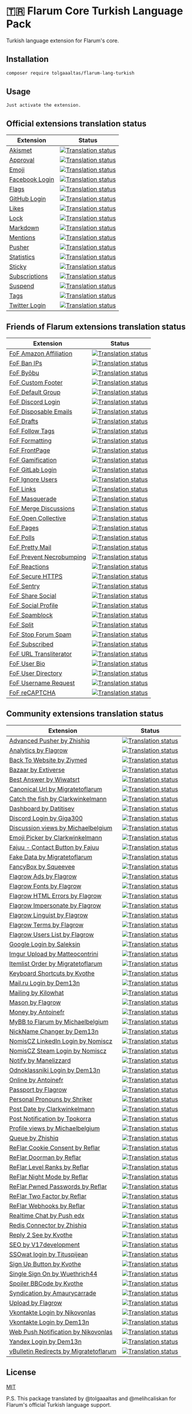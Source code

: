 # 🇹🇷 Flarum Core Turkish Language Pack
Turkish language extension for Flarum's core.

## Installation

```bash
composer require tolgaaaltas/flarum-lang-turkish
```

## Usage

```
Just activate the extension.
```


## Official extensions translation status

<!-- flarum-extensions-list-start -->

| Extension | Status |
| --- | --- |
| [Akismet](https://github.com/flarum/akismet) | [![Translation status](https://weblate.rob006.net/widgets/flarum/tr/flarum-akismet/svg-badge.svg)](https://weblate.rob006.net/projects/flarum/flarum-akismet/tr/) |
| [Approval](https://github.com/flarum/approval) | [![Translation status](https://weblate.rob006.net/widgets/flarum/tr/flarum-approval/svg-badge.svg)](https://weblate.rob006.net/projects/flarum/flarum-approval/tr/) |
| [Emoji](https://github.com/flarum/emoji) | [![Translation status](https://weblate.rob006.net/widgets/flarum/tr/flarum-emoji/svg-badge.svg)](https://weblate.rob006.net/projects/flarum/flarum-emoji/tr/) |
| [Facebook Login](https://github.com/flarum/auth-facebook) | [![Translation status](https://weblate.rob006.net/widgets/flarum/tr/flarum-auth-facebook/svg-badge.svg)](https://weblate.rob006.net/projects/flarum/flarum-auth-facebook/tr/) |
| [Flags](https://github.com/flarum/flags) | [![Translation status](https://weblate.rob006.net/widgets/flarum/tr/flarum-flags/svg-badge.svg)](https://weblate.rob006.net/projects/flarum/flarum-flags/tr/) |
| [GitHub Login](https://github.com/flarum/auth-github) | [![Translation status](https://weblate.rob006.net/widgets/flarum/tr/flarum-auth-github/svg-badge.svg)](https://weblate.rob006.net/projects/flarum/flarum-auth-github/tr/) |
| [Likes](https://github.com/flarum/likes) | [![Translation status](https://weblate.rob006.net/widgets/flarum/tr/flarum-likes/svg-badge.svg)](https://weblate.rob006.net/projects/flarum/flarum-likes/tr/) |
| [Lock](https://github.com/flarum/lock) | [![Translation status](https://weblate.rob006.net/widgets/flarum/tr/flarum-lock/svg-badge.svg)](https://weblate.rob006.net/projects/flarum/flarum-lock/tr/) |
| [Markdown](https://github.com/flarum/markdown) | [![Translation status](https://weblate.rob006.net/widgets/flarum/tr/flarum-markdown/svg-badge.svg)](https://weblate.rob006.net/projects/flarum/flarum-markdown/tr/) |
| [Mentions](https://github.com/flarum/mentions) | [![Translation status](https://weblate.rob006.net/widgets/flarum/tr/flarum-mentions/svg-badge.svg)](https://weblate.rob006.net/projects/flarum/flarum-mentions/tr/) |
| [Pusher](https://github.com/flarum/pusher) | [![Translation status](https://weblate.rob006.net/widgets/flarum/tr/flarum-pusher/svg-badge.svg)](https://weblate.rob006.net/projects/flarum/flarum-pusher/tr/) |
| [Statistics](https://github.com/flarum/statistics) | [![Translation status](https://weblate.rob006.net/widgets/flarum/tr/flarum-statistics/svg-badge.svg)](https://weblate.rob006.net/projects/flarum/flarum-statistics/tr/) |
| [Sticky](https://github.com/flarum/sticky) | [![Translation status](https://weblate.rob006.net/widgets/flarum/tr/flarum-sticky/svg-badge.svg)](https://weblate.rob006.net/projects/flarum/flarum-sticky/tr/) |
| [Subscriptions](https://github.com/flarum/subscriptions) | [![Translation status](https://weblate.rob006.net/widgets/flarum/tr/flarum-subscriptions/svg-badge.svg)](https://weblate.rob006.net/projects/flarum/flarum-subscriptions/tr/) |
| [Suspend](https://github.com/flarum/suspend) | [![Translation status](https://weblate.rob006.net/widgets/flarum/tr/flarum-suspend/svg-badge.svg)](https://weblate.rob006.net/projects/flarum/flarum-suspend/tr/) |
| [Tags](https://github.com/flarum/tags) | [![Translation status](https://weblate.rob006.net/widgets/flarum/tr/flarum-tags/svg-badge.svg)](https://weblate.rob006.net/projects/flarum/flarum-tags/tr/) |
| [Twitter Login](https://github.com/flarum/auth-twitter) | [![Translation status](https://weblate.rob006.net/widgets/flarum/tr/flarum-auth-twitter/svg-badge.svg)](https://weblate.rob006.net/projects/flarum/flarum-auth-twitter/tr/) |

<!-- flarum-extensions-list-stop -->


## Friends of Flarum extensions translation status

<!-- fof-extensions-list-start -->

| Extension | Status |
| --- | --- |
| [FoF Amazon Affiliation](https://github.com/FriendsOfFlarum/amazon-affiliation) | [![Translation status](https://weblate.rob006.net/widgets/friends-of-flarum/tr/fof-amazon-affiliation/svg-badge.svg)](https://weblate.rob006.net/projects/friends-of-flarum/fof-amazon-affiliation/tr/) |
| [FoF Ban IPs](https://github.com/FriendsOfFlarum/ban-ips) | [![Translation status](https://weblate.rob006.net/widgets/friends-of-flarum/tr/fof-ban-ips/svg-badge.svg)](https://weblate.rob006.net/projects/friends-of-flarum/fof-ban-ips/tr/) |
| [FoF Byōbu](https://github.com/FriendsOfFlarum/byobu) | [![Translation status](https://weblate.rob006.net/widgets/friends-of-flarum/tr/fof-byobu/svg-badge.svg)](https://weblate.rob006.net/projects/friends-of-flarum/fof-byobu/tr/) |
| [FoF Custom Footer](https://github.com/FriendsOfFlarum/custom-footer) | [![Translation status](https://weblate.rob006.net/widgets/friends-of-flarum/tr/fof-custom-footer/svg-badge.svg)](https://weblate.rob006.net/projects/friends-of-flarum/fof-custom-footer/tr/) |
| [FoF Default Group](https://github.com/FriendsOfFlarum/default-group) | [![Translation status](https://weblate.rob006.net/widgets/friends-of-flarum/tr/fof-default-group/svg-badge.svg)](https://weblate.rob006.net/projects/friends-of-flarum/fof-default-group/tr/) |
| [FoF Discord Login](https://github.com/FriendsOfFlarum/auth-discord) | [![Translation status](https://weblate.rob006.net/widgets/friends-of-flarum/tr/fof-auth-discord/svg-badge.svg)](https://weblate.rob006.net/projects/friends-of-flarum/fof-auth-discord/tr/) |
| [FoF Disposable Emails](https://github.com/FriendsOfFlarum/disposable-emails) | [![Translation status](https://weblate.rob006.net/widgets/friends-of-flarum/tr/fof-disposable-emails/svg-badge.svg)](https://weblate.rob006.net/projects/friends-of-flarum/fof-disposable-emails/tr/) |
| [FoF Drafts](https://github.com/FriendsOfFlarum/drafts) | [![Translation status](https://weblate.rob006.net/widgets/friends-of-flarum/tr/fof-drafts/svg-badge.svg)](https://weblate.rob006.net/projects/friends-of-flarum/fof-drafts/tr/) |
| [FoF Follow Tags](https://github.com/FriendsOfFlarum/follow-tags) | [![Translation status](https://weblate.rob006.net/widgets/friends-of-flarum/tr/fof-follow-tags/svg-badge.svg)](https://weblate.rob006.net/projects/friends-of-flarum/fof-follow-tags/tr/) |
| [FoF Formatting](https://github.com/FriendsOfFlarum/formatting) | [![Translation status](https://weblate.rob006.net/widgets/friends-of-flarum/tr/fof-formatting/svg-badge.svg)](https://weblate.rob006.net/projects/friends-of-flarum/fof-formatting/tr/) |
| [FoF FrontPage](https://github.com/FriendsOfFlarum/frontpage) | [![Translation status](https://weblate.rob006.net/widgets/friends-of-flarum/tr/fof-frontpage/svg-badge.svg)](https://weblate.rob006.net/projects/friends-of-flarum/fof-frontpage/tr/) |
| [FoF Gamification](https://github.com/FriendsOfFlarum/gamification) | [![Translation status](https://weblate.rob006.net/widgets/friends-of-flarum/tr/fof-gamification/svg-badge.svg)](https://weblate.rob006.net/projects/friends-of-flarum/fof-gamification/tr/) |
| [FoF GitLab Login](https://github.com/FriendsOfFlarum/auth-gitlab) | [![Translation status](https://weblate.rob006.net/widgets/friends-of-flarum/tr/fof-auth-gitlab/svg-badge.svg)](https://weblate.rob006.net/projects/friends-of-flarum/fof-auth-gitlab/tr/) |
| [FoF Ignore Users](https://github.com/FriendsOfFlarum/ignore-users) | [![Translation status](https://weblate.rob006.net/widgets/friends-of-flarum/tr/fof-ignore-users/svg-badge.svg)](https://weblate.rob006.net/projects/friends-of-flarum/fof-ignore-users/tr/) |
| [FoF Links](https://github.com/FriendsOfFlarum/links) | [![Translation status](https://weblate.rob006.net/widgets/friends-of-flarum/tr/fof-links/svg-badge.svg)](https://weblate.rob006.net/projects/friends-of-flarum/fof-links/tr/) |
| [FoF Masquerade](https://github.com/FriendsOfFlarum/masquerade) | [![Translation status](https://weblate.rob006.net/widgets/friends-of-flarum/tr/fof-masquerade/svg-badge.svg)](https://weblate.rob006.net/projects/friends-of-flarum/fof-masquerade/tr/) |
| [FoF Merge Discussions](https://github.com/FriendsOfFlarum/merge-discussions) | [![Translation status](https://weblate.rob006.net/widgets/friends-of-flarum/tr/fof-merge-discussions/svg-badge.svg)](https://weblate.rob006.net/projects/friends-of-flarum/fof-merge-discussions/tr/) |
| [FoF Open Collective](https://github.com/FriendsOfFlarum/open-collective) | [![Translation status](https://weblate.rob006.net/widgets/friends-of-flarum/tr/fof-open-collective/svg-badge.svg)](https://weblate.rob006.net/projects/friends-of-flarum/fof-open-collective/tr/) |
| [FoF Pages](https://github.com/FriendsOfFlarum/pages) | [![Translation status](https://weblate.rob006.net/widgets/friends-of-flarum/tr/fof-pages/svg-badge.svg)](https://weblate.rob006.net/projects/friends-of-flarum/fof-pages/tr/) |
| [FoF Polls](https://github.com/FriendsOfFlarum/polls) | [![Translation status](https://weblate.rob006.net/widgets/friends-of-flarum/tr/fof-polls/svg-badge.svg)](https://weblate.rob006.net/projects/friends-of-flarum/fof-polls/tr/) |
| [FoF Pretty Mail](https://github.com/FriendsOfFlarum/pretty-mail) | [![Translation status](https://weblate.rob006.net/widgets/friends-of-flarum/tr/fof-pretty-mail/svg-badge.svg)](https://weblate.rob006.net/projects/friends-of-flarum/fof-pretty-mail/tr/) |
| [FoF Prevent Necrobumping](https://github.com/FriendsOfFlarum/prevent-necrobumping) | [![Translation status](https://weblate.rob006.net/widgets/friends-of-flarum/tr/fof-prevent-necrobumping/svg-badge.svg)](https://weblate.rob006.net/projects/friends-of-flarum/fof-prevent-necrobumping/tr/) |
| [FoF Reactions](https://github.com/FriendsOfFlarum/reactions) | [![Translation status](https://weblate.rob006.net/widgets/friends-of-flarum/tr/fof-reactions/svg-badge.svg)](https://weblate.rob006.net/projects/friends-of-flarum/fof-reactions/tr/) |
| [FoF Secure HTTPS](https://github.com/FriendsOfFlarum/secure-https) | [![Translation status](https://weblate.rob006.net/widgets/friends-of-flarum/tr/fof-secure-https/svg-badge.svg)](https://weblate.rob006.net/projects/friends-of-flarum/fof-secure-https/tr/) |
| [FoF Sentry](https://github.com/FriendsOfFlarum/sentry) | [![Translation status](https://weblate.rob006.net/widgets/friends-of-flarum/tr/fof-sentry/svg-badge.svg)](https://weblate.rob006.net/projects/friends-of-flarum/fof-sentry/tr/) |
| [FoF Share Social](https://github.com/FriendsOfFlarum/share-social) | [![Translation status](https://weblate.rob006.net/widgets/friends-of-flarum/tr/fof-share-social/svg-badge.svg)](https://weblate.rob006.net/projects/friends-of-flarum/fof-share-social/tr/) |
| [FoF Social Profile](https://github.com/FriendsOfFlarum/socialprofile) | [![Translation status](https://weblate.rob006.net/widgets/friends-of-flarum/tr/fof-socialprofile/svg-badge.svg)](https://weblate.rob006.net/projects/friends-of-flarum/fof-socialprofile/tr/) |
| [FoF Spamblock](https://github.com/FriendsOfFlarum/spamblock) | [![Translation status](https://weblate.rob006.net/widgets/friends-of-flarum/tr/fof-spamblock/svg-badge.svg)](https://weblate.rob006.net/projects/friends-of-flarum/fof-spamblock/tr/) |
| [FoF Split](https://github.com/FriendsOfFlarum/split) | [![Translation status](https://weblate.rob006.net/widgets/friends-of-flarum/tr/fof-split/svg-badge.svg)](https://weblate.rob006.net/projects/friends-of-flarum/fof-split/tr/) |
| [FoF Stop Forum Spam](https://github.com/FriendsOfFlarum/stopforumspam) | [![Translation status](https://weblate.rob006.net/widgets/friends-of-flarum/tr/fof-stopforumspam/svg-badge.svg)](https://weblate.rob006.net/projects/friends-of-flarum/fof-stopforumspam/tr/) |
| [FoF Subscribed](https://github.com/FriendsOfFlarum/subscribed) | [![Translation status](https://weblate.rob006.net/widgets/friends-of-flarum/tr/fof-subscribed/svg-badge.svg)](https://weblate.rob006.net/projects/friends-of-flarum/fof-subscribed/tr/) |
| [FoF URL Transliterator](https://github.com/FriendsOfFlarum/transliterator) | [![Translation status](https://weblate.rob006.net/widgets/friends-of-flarum/tr/fof-transliterator/svg-badge.svg)](https://weblate.rob006.net/projects/friends-of-flarum/fof-transliterator/tr/) |
| [FoF User Bio](https://github.com/FriendsOfFlarum/user-bio) | [![Translation status](https://weblate.rob006.net/widgets/friends-of-flarum/tr/fof-user-bio/svg-badge.svg)](https://weblate.rob006.net/projects/friends-of-flarum/fof-user-bio/tr/) |
| [FoF User Directory](https://github.com/FriendsOfFlarum/user-directory) | [![Translation status](https://weblate.rob006.net/widgets/friends-of-flarum/tr/fof-user-directory/svg-badge.svg)](https://weblate.rob006.net/projects/friends-of-flarum/fof-user-directory/tr/) |
| [FoF Username Request](https://github.com/FriendsOfFlarum/username-request) | [![Translation status](https://weblate.rob006.net/widgets/friends-of-flarum/tr/fof-username-request/svg-badge.svg)](https://weblate.rob006.net/projects/friends-of-flarum/fof-username-request/tr/) |
| [FoF reCAPTCHA](https://github.com/FriendsOfFlarum/recaptcha) | [![Translation status](https://weblate.rob006.net/widgets/friends-of-flarum/tr/fof-recaptcha/svg-badge.svg)](https://weblate.rob006.net/projects/friends-of-flarum/fof-recaptcha/tr/) |

<!-- fof-extensions-list-stop -->


## Community extensions translation status

<!-- various-extensions-list-start -->

| Extension | Status |
| --- | --- |
| [Advanced Pusher by Zhishiq](https://github.com/ZhiShiQ/FlarumPusher) | [![Translation status](https://weblate.rob006.net/widgets/flarum-extensions/tr/zhishiq-pusher/svg-badge.svg)](https://weblate.rob006.net/projects/flarum-extensions/zhishiq-pusher/tr/) |
| [Analytics by Flagrow](https://github.com/flagrow/analytics) | [![Translation status](https://weblate.rob006.net/widgets/flarum-extensions/tr/flagrow-analytics/svg-badge.svg)](https://weblate.rob006.net/projects/flarum-extensions/flagrow-analytics/tr/) |
| [Back To Website by Ziymed](https://github.com/ziymed/BackToWebsite) | [![Translation status](https://weblate.rob006.net/widgets/flarum-extensions/tr/ziymed-backtowebsite/svg-badge.svg)](https://weblate.rob006.net/projects/flarum-extensions/ziymed-backtowebsite/tr/) |
| [Bazaar by Extiverse](https://github.com/extiverse/bazaar) | [![Translation status](https://weblate.rob006.net/widgets/flarum-extensions/tr/extiverse-bazaar/svg-badge.svg)](https://weblate.rob006.net/projects/flarum-extensions/extiverse-bazaar/tr/) |
| [Best Answer by Wiwatsrt](https://github.com/wiwatsrt/flarum-ext-best-answer) | [![Translation status](https://weblate.rob006.net/widgets/flarum-extensions/tr/wiwatsrt-best-answer/svg-badge.svg)](https://weblate.rob006.net/projects/flarum-extensions/wiwatsrt-best-answer/tr/) |
| [Canonical Url by Migratetoflarum](https://github.com/migratetoflarum/canonical) | [![Translation status](https://weblate.rob006.net/widgets/flarum-extensions/tr/migratetoflarum-canonical/svg-badge.svg)](https://weblate.rob006.net/projects/flarum-extensions/migratetoflarum-canonical/tr/) |
| [Catch the fish by Clarkwinkelmann](https://github.com/clarkwinkelmann/catch-the-fish) | [![Translation status](https://weblate.rob006.net/widgets/flarum-extensions/tr/clarkwinkelmann-catch-the-fish/svg-badge.svg)](https://weblate.rob006.net/projects/flarum-extensions/clarkwinkelmann-catch-the-fish/tr/) |
| [Dashboard by Datitisev](https://github.com/datitisev/flarum-ext-dashboard) | [![Translation status](https://weblate.rob006.net/widgets/flarum-extensions/tr/datitisev-dashboard/svg-badge.svg)](https://weblate.rob006.net/projects/flarum-extensions/datitisev-dashboard/tr/) |
| [Discord Login by Giga300](https://github.com/giga300/flarum-auth-discord) | [![Translation status](https://weblate.rob006.net/widgets/flarum-extensions/tr/giga300-auth-discord/svg-badge.svg)](https://weblate.rob006.net/projects/flarum-extensions/giga300-auth-discord/tr/) |
| [Discussion views by Michaelbelgium](https://github.com/MichaelBelgium/flarum-discussion-views) | [![Translation status](https://weblate.rob006.net/widgets/flarum-extensions/tr/michaelbelgium-discussion-views/svg-badge.svg)](https://weblate.rob006.net/projects/flarum-extensions/michaelbelgium-discussion-views/tr/) |
| [Emoji Picker by Clarkwinkelmann](https://github.com/clarkwinkelmann/flarum-ext-emojionearea) | [![Translation status](https://weblate.rob006.net/widgets/flarum-extensions/tr/clarkwinkelmann-emojionearea/svg-badge.svg)](https://weblate.rob006.net/projects/flarum-extensions/clarkwinkelmann-emojionearea/tr/) |
| [Fajuu - Contact Button by Fajuu](https://github.com/Fajuu/ContactButton) | [![Translation status](https://weblate.rob006.net/widgets/flarum-extensions/tr/fajuu-contactbutton/svg-badge.svg)](https://weblate.rob006.net/projects/flarum-extensions/fajuu-contactbutton/tr/) |
| [Fake Data by Migratetoflarum](https://github.com/migratetoflarum/fake-data) | [![Translation status](https://weblate.rob006.net/widgets/flarum-extensions/tr/migratetoflarum-fake-data/svg-badge.svg)](https://weblate.rob006.net/projects/flarum-extensions/migratetoflarum-fake-data/tr/) |
| [FancyBox by Squeevee](https://github.com/squeevee/flarum-ext-fancybox) | [![Translation status](https://weblate.rob006.net/widgets/flarum-extensions/tr/squeevee-fancybox/svg-badge.svg)](https://weblate.rob006.net/projects/flarum-extensions/squeevee-fancybox/tr/) |
| [Flagrow Ads by Flagrow](https://github.com/FriendsOfFlarum/ads) | [![Translation status](https://weblate.rob006.net/widgets/flarum-extensions/tr/flagrow-ads/svg-badge.svg)](https://weblate.rob006.net/projects/flarum-extensions/flagrow-ads/tr/) |
| [Flagrow Fonts by Flagrow](https://github.com/flagrow/fonts) | [![Translation status](https://weblate.rob006.net/widgets/flarum-extensions/tr/flagrow-fonts/svg-badge.svg)](https://weblate.rob006.net/projects/flarum-extensions/flagrow-fonts/tr/) |
| [Flagrow HTML Errors by Flagrow](https://github.com/flagrow/html-errors) | [![Translation status](https://weblate.rob006.net/widgets/flarum-extensions/tr/flagrow-html-errors/svg-badge.svg)](https://weblate.rob006.net/projects/flarum-extensions/flagrow-html-errors/tr/) |
| [Flagrow Impersonate by Flagrow](https://github.com/flagrow/impersonate) | [![Translation status](https://weblate.rob006.net/widgets/flarum-extensions/tr/flagrow-impersonate/svg-badge.svg)](https://weblate.rob006.net/projects/flarum-extensions/flagrow-impersonate/tr/) |
| [Flagrow Linguist by Flagrow](https://github.com/flagrow/linguist) | [![Translation status](https://weblate.rob006.net/widgets/flarum-extensions/tr/flagrow-linguist/svg-badge.svg)](https://weblate.rob006.net/projects/flarum-extensions/flagrow-linguist/tr/) |
| [Flagrow Terms by Flagrow](https://github.com/flagrow/terms) | [![Translation status](https://weblate.rob006.net/widgets/flarum-extensions/tr/flagrow-terms/svg-badge.svg)](https://weblate.rob006.net/projects/flarum-extensions/flagrow-terms/tr/) |
| [Flagrow Users List by Flagrow](https://github.com/flagrow/users-list) | [![Translation status](https://weblate.rob006.net/widgets/flarum-extensions/tr/flagrow-users-list/svg-badge.svg)](https://weblate.rob006.net/projects/flarum-extensions/flagrow-users-list/tr/) |
| [Google Login by Saleksin](https://github.com/saleksin/flarum-auth-google) | [![Translation status](https://weblate.rob006.net/widgets/flarum-extensions/tr/saleksin-auth-google/svg-badge.svg)](https://weblate.rob006.net/projects/flarum-extensions/saleksin-auth-google/tr/) |
| [Imgur Upload by Matteocontrini](https://github.com/matteocontrini/flarum-imgur-upload) | [![Translation status](https://weblate.rob006.net/widgets/flarum-extensions/tr/matteocontrini-imgur-upload/svg-badge.svg)](https://weblate.rob006.net/projects/flarum-extensions/matteocontrini-imgur-upload/tr/) |
| [Itemlist Order by Migratetoflarum](https://github.com/migratetoflarum/itemlist-order) | [![Translation status](https://weblate.rob006.net/widgets/flarum-extensions/tr/migratetoflarum-itemlist-order/svg-badge.svg)](https://weblate.rob006.net/projects/flarum-extensions/migratetoflarum-itemlist-order/tr/) |
| [Keyboard Shortcuts by Kvothe](https://github.com/oaklinq/flarum-ext-keyboard-shortcuts) | [![Translation status](https://weblate.rob006.net/widgets/flarum-extensions/tr/kvothe-keyboard-shortcuts/svg-badge.svg)](https://weblate.rob006.net/projects/flarum-extensions/kvothe-keyboard-shortcuts/tr/) |
| [Mail.ru Login by Dem13n](https://github.com/Dem13n/auth-mailru) | [![Translation status](https://weblate.rob006.net/widgets/flarum-extensions/tr/dem13n-auth-mailru/svg-badge.svg)](https://weblate.rob006.net/projects/flarum-extensions/dem13n-auth-mailru/tr/) |
| [Mailing by Kilowhat](https://github.com/kilowhat/flarum-ext-mailing) | [![Translation status](https://weblate.rob006.net/widgets/flarum-extensions/tr/kilowhat-mailing/svg-badge.svg)](https://weblate.rob006.net/projects/flarum-extensions/kilowhat-mailing/tr/) |
| [Mason by Flagrow](https://github.com/flagrow/mason) | [![Translation status](https://weblate.rob006.net/widgets/flarum-extensions/tr/flagrow-mason/svg-badge.svg)](https://weblate.rob006.net/projects/flarum-extensions/flagrow-mason/tr/) |
| [Money by Antoinefr](https://github.com/AntoineFr/flarum-ext-money) | [![Translation status](https://weblate.rob006.net/widgets/flarum-extensions/tr/antoinefr-money/svg-badge.svg)](https://weblate.rob006.net/projects/flarum-extensions/antoinefr-money/tr/) |
| [MyBB to Flarum by Michaelbelgium](https://github.com/MichaelBelgium/mybb_to_flarum) | [![Translation status](https://weblate.rob006.net/widgets/flarum-extensions/tr/michaelbelgium-mybb-to-flarum/svg-badge.svg)](https://weblate.rob006.net/projects/flarum-extensions/michaelbelgium-mybb-to-flarum/tr/) |
| [NickName Changer by Dem13n](https://github.com/Dem13n/nickname-changer) | [![Translation status](https://weblate.rob006.net/widgets/flarum-extensions/tr/dem13n-nickname-changer/svg-badge.svg)](https://weblate.rob006.net/projects/flarum-extensions/dem13n-nickname-changer/tr/) |
| [NomisCZ LinkedIn Login by Nomiscz](https://github.com/NomisCZ/flarum-ext-auth-linkedin) | [![Translation status](https://weblate.rob006.net/widgets/flarum-extensions/tr/nomiscz-auth-linkedin/svg-badge.svg)](https://weblate.rob006.net/projects/flarum-extensions/nomiscz-auth-linkedin/tr/) |
| [NomisCZ Steam Login by Nomiscz](https://github.com/NomisCZ/flarum-ext-auth-steam) | [![Translation status](https://weblate.rob006.net/widgets/flarum-extensions/tr/nomiscz-auth-steam/svg-badge.svg)](https://weblate.rob006.net/projects/flarum-extensions/nomiscz-auth-steam/tr/) |
| [Notify by Manelizzard](https://github.com/manelizzard/flarum-notify) | [![Translation status](https://weblate.rob006.net/widgets/flarum-extensions/tr/manelizzard-notify/svg-badge.svg)](https://weblate.rob006.net/projects/flarum-extensions/manelizzard-notify/tr/) |
| [Odnoklassniki Login by Dem13n](https://github.com/Dem13n/auth-odnoklassniki) | [![Translation status](https://weblate.rob006.net/widgets/flarum-extensions/tr/dem13n-auth-odnoklassniki/svg-badge.svg)](https://weblate.rob006.net/projects/flarum-extensions/dem13n-auth-odnoklassniki/tr/) |
| [Online by Antoinefr](https://github.com/AntoineFr/flarum-ext-online) | [![Translation status](https://weblate.rob006.net/widgets/flarum-extensions/tr/antoinefr-online/svg-badge.svg)](https://weblate.rob006.net/projects/flarum-extensions/antoinefr-online/tr/) |
| [Passport by Flagrow](https://github.com/flagrow/passport) | [![Translation status](https://weblate.rob006.net/widgets/flarum-extensions/tr/flagrow-passport/svg-badge.svg)](https://weblate.rob006.net/projects/flarum-extensions/flagrow-passport/tr/) |
| [Personal Pronouns by Shriker](https://github.com/shriker/flarum-pronouns) | [![Translation status](https://weblate.rob006.net/widgets/flarum-extensions/tr/shriker-pronouns/svg-badge.svg)](https://weblate.rob006.net/projects/flarum-extensions/shriker-pronouns/tr/) |
| [Post Date by Clarkwinkelmann](https://github.com/clarkwinkelmann/flarum-ext-post-date) | [![Translation status](https://weblate.rob006.net/widgets/flarum-extensions/tr/clarkwinkelmann-post-date/svg-badge.svg)](https://weblate.rob006.net/projects/flarum-extensions/clarkwinkelmann-post-date/tr/) |
| [Post Notification by Tpokorra](https://github.com/tpokorra/flarum-ext-post-notification) | [![Translation status](https://weblate.rob006.net/widgets/flarum-extensions/tr/tpokorra-post-notification/svg-badge.svg)](https://weblate.rob006.net/projects/flarum-extensions/tpokorra-post-notification/tr/) |
| [Profile views by Michaelbelgium](https://github.com/MichaelBelgium/flarum-profile-views) | [![Translation status](https://weblate.rob006.net/widgets/flarum-extensions/tr/michaelbelgium-profile-views/svg-badge.svg)](https://weblate.rob006.net/projects/flarum-extensions/michaelbelgium-profile-views/tr/) |
| [Queue by Zhishiq](https://github.com/ZhiShiQ/FlarumQueue) | [![Translation status](https://weblate.rob006.net/widgets/flarum-extensions/tr/zhishiq-queue/svg-badge.svg)](https://weblate.rob006.net/projects/flarum-extensions/zhishiq-queue/tr/) |
| [ReFlar Cookie Consent by Reflar](https://github.com/ReFlar/cookie-consent) | [![Translation status](https://weblate.rob006.net/widgets/flarum-extensions/tr/reflar-cookie-consent/svg-badge.svg)](https://weblate.rob006.net/projects/flarum-extensions/reflar-cookie-consent/tr/) |
| [ReFlar Doorman by Reflar](https://github.com/ReFlar/doorman) | [![Translation status](https://weblate.rob006.net/widgets/flarum-extensions/tr/reflar-doorman/svg-badge.svg)](https://weblate.rob006.net/projects/flarum-extensions/reflar-doorman/tr/) |
| [ReFlar Level Ranks by Reflar](https://github.com/ReFlar/level-ranks) | [![Translation status](https://weblate.rob006.net/widgets/flarum-extensions/tr/reflar-level-ranks/svg-badge.svg)](https://weblate.rob006.net/projects/flarum-extensions/reflar-level-ranks/tr/) |
| [ReFlar Night Mode by Reflar](https://github.com/ReFlar/nightmode) | [![Translation status](https://weblate.rob006.net/widgets/flarum-extensions/tr/reflar-nightmode/svg-badge.svg)](https://weblate.rob006.net/projects/flarum-extensions/reflar-nightmode/tr/) |
| [ReFlar Pwned Passwords by Reflar](https://github.com/ReFlar/pwned-passwords) | [![Translation status](https://weblate.rob006.net/widgets/flarum-extensions/tr/reflar-pwned-passwords/svg-badge.svg)](https://weblate.rob006.net/projects/flarum-extensions/reflar-pwned-passwords/tr/) |
| [ReFlar Two Factor by Reflar](https://github.com/ReFlar/twofactor) | [![Translation status](https://weblate.rob006.net/widgets/flarum-extensions/tr/reflar-twofactor/svg-badge.svg)](https://weblate.rob006.net/projects/flarum-extensions/reflar-twofactor/tr/) |
| [ReFlar Webhooks by Reflar](https://github.com/ReFlar/webhooks) | [![Translation status](https://weblate.rob006.net/widgets/flarum-extensions/tr/reflar-webhooks/svg-badge.svg)](https://weblate.rob006.net/projects/flarum-extensions/reflar-webhooks/tr/) |
| [Realtime Chat by Push edx](https://github.com/Push-EDX/flarum-ext-chat) | [![Translation status](https://weblate.rob006.net/widgets/flarum-extensions/tr/push-edx-chat/svg-badge.svg)](https://weblate.rob006.net/projects/flarum-extensions/push-edx-chat/tr/) |
| [Redis Connector by Zhishiq](https://github.com/ZhiShiQ/FlarumRedis) | [![Translation status](https://weblate.rob006.net/widgets/flarum-extensions/tr/zhishiq-redis/svg-badge.svg)](https://weblate.rob006.net/projects/flarum-extensions/zhishiq-redis/tr/) |
| [Reply 2 See by Kvothe](https://github.com/oaklinq/flarum-ext-reply2see) | [![Translation status](https://weblate.rob006.net/widgets/flarum-extensions/tr/kvothe-reply-to-see/svg-badge.svg)](https://weblate.rob006.net/projects/flarum-extensions/kvothe-reply-to-see/tr/) |
| [SEO by V17development](https://github.com/v17development/flarum-seo) | [![Translation status](https://weblate.rob006.net/widgets/flarum-extensions/tr/v17development-seo/svg-badge.svg)](https://weblate.rob006.net/projects/flarum-extensions/v17development-seo/tr/) |
| [SSOwat login by Tituspijean](https://github.com/tituspijean/flarum-ext-auth-ssowat) | [![Translation status](https://weblate.rob006.net/widgets/flarum-extensions/tr/tituspijean-auth-ssowat/svg-badge.svg)](https://weblate.rob006.net/projects/flarum-extensions/tituspijean-auth-ssowat/tr/) |
| [Sign Up Button by Kvothe](https://github.com/oaklinq/flarum-signup-button) | [![Translation status](https://weblate.rob006.net/widgets/flarum-extensions/tr/kvothe-signup-button/svg-badge.svg)](https://weblate.rob006.net/projects/flarum-extensions/kvothe-signup-button/tr/) |
| [Single Sign On by Wuethrich44](https://github.com/fabwu/flarum-ext-sso) | [![Translation status](https://weblate.rob006.net/widgets/flarum-extensions/tr/wuethrich44-sso/svg-badge.svg)](https://weblate.rob006.net/projects/flarum-extensions/wuethrich44-sso/tr/) |
| [Spoiler BBCode by Kvothe](https://github.com/oaklinq/flarum-ext-spoiler-bbcode) | [![Translation status](https://weblate.rob006.net/widgets/flarum-extensions/tr/kvothe-spoiler-bbcode/svg-badge.svg)](https://weblate.rob006.net/projects/flarum-extensions/kvothe-spoiler-bbcode/tr/) |
| [Syndication by Amaurycarrade](https://github.com/AmauryCarrade/flarum-ext-syndication) | [![Translation status](https://weblate.rob006.net/widgets/flarum-extensions/tr/amaurycarrade-syndication/svg-badge.svg)](https://weblate.rob006.net/projects/flarum-extensions/amaurycarrade-syndication/tr/) |
| [Upload by Flagrow](https://github.com/flagrow/upload) | [![Translation status](https://weblate.rob006.net/widgets/flarum-extensions/tr/flagrow-upload/svg-badge.svg)](https://weblate.rob006.net/projects/flarum-extensions/flagrow-upload/tr/) |
| [Vkontakte Login by Nikovonlas](https://github.com/NikoVonLas/flarum-ext-auth-vk) | [![Translation status](https://weblate.rob006.net/widgets/flarum-extensions/tr/nikovonlas-auth-vk/svg-badge.svg)](https://weblate.rob006.net/projects/flarum-extensions/nikovonlas-auth-vk/tr/) |
| [Vkontakte Login by Dem13n](https://github.com/Dem13n/auth-vkontakte) | [![Translation status](https://weblate.rob006.net/widgets/flarum-extensions/tr/dem13n-auth-vkontakte/svg-badge.svg)](https://weblate.rob006.net/projects/flarum-extensions/dem13n-auth-vkontakte/tr/) |
| [Web Push Notification by Nikovonlas](https://github.com/NikoVonLas/flarum-ext-web-push) | [![Translation status](https://weblate.rob006.net/widgets/flarum-extensions/tr/nikovonlas-web-push/svg-badge.svg)](https://weblate.rob006.net/projects/flarum-extensions/nikovonlas-web-push/tr/) |
| [Yandex Login by Dem13n](https://github.com/Dem13n/auth-yandex) | [![Translation status](https://weblate.rob006.net/widgets/flarum-extensions/tr/dem13n-auth-yandex/svg-badge.svg)](https://weblate.rob006.net/projects/flarum-extensions/dem13n-auth-yandex/tr/) |
| [vBulletin Redirects by Migratetoflarum](https://github.com/migratetoflarum/vbulletin-redirects) | [![Translation status](https://weblate.rob006.net/widgets/flarum-extensions/tr/migratetoflarum-vbulletin-redirects/svg-badge.svg)](https://weblate.rob006.net/projects/flarum-extensions/migratetoflarum-vbulletin-redirects/tr/) |

<!-- various-extensions-list-stop -->

## License
[MIT](https://choosealicense.com/licenses/mit/)

P.S. This package translated by @tolgaaaltas and @melihcaliskan for Flarum's official Turkish language support.
